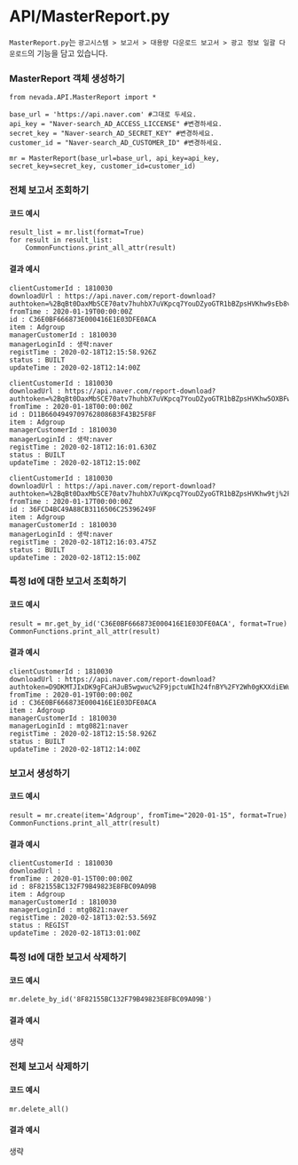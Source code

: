# API/MasterReport.py

`MasterReport.py`는 `광고시스템 > 보고서 > 대용량 다운로드 보고서 > 광고 정보 일괄 다운로드`의 기능을 담고 있습니다. <br>


### MasterReport 객체 생성하기
	from nevada.API.MasterReport import *
	
	base_url = 'https://api.naver.com' #그대로 두세요.
	api_key = "Naver-search_AD_ACCESS_LICCENSE" #변경하세요.
	secret_key = "Naver-search_AD_SECRET_KEY" #변경하세요.
	customer_id = "Naver-search_AD_CUSTOMER_ID" #변경하세요.
	
	mr = MasterReport(base_url=base_url, api_key=api_key, secret_key=secret_key, customer_id=customer_id)

### 전체 보고서 조회하기
#### 코드 예시
    result_list = mr.list(format=True)
    for result in result_list:
        CommonFunctions.print_all_attr(result)
#### 결과 예시
	clientCustomerId : 1810030
	downloadUrl : https://api.naver.com/report-download?authtoken=%2BqBt0DaxMbSCE70atv7huhbX7uVKpcq7YouDZyoGTR1bBZpsHVKhw9sEb8vHbg%2Bu4c%2F6s1ccsBJzoNijefHAxHEW6jv1WoYUqY9ZuXlvZ5k%3D
	fromTime : 2020-01-19T00:00:00Z
	id : C36E0BF666873E000416E1E03DFE0ACA
	item : Adgroup
	managerCustomerId : 1810030
	managerLoginId : 생략:naver
	registTime : 2020-02-18T12:15:58.926Z
	status : BUILT
	updateTime : 2020-02-18T12:14:00Z
	
	clientCustomerId : 1810030
	downloadUrl : https://api.naver.com/report-download?authtoken=%2BqBt0DaxMbSCE70atv7huhbX7uVKpcq7YouDZyoGTR1bBZpsHVKhw5OXBFwoPJdNvTC%2B3SXUIWlHDAFu%2FgV1JSWSRQ2hCONHC31%2FE1V8V1k%3D
	fromTime : 2020-01-18T00:00:00Z
	id : D11B66049497097628086B3F43B25F8F
	item : Adgroup
	managerCustomerId : 1810030
	managerLoginId : 생략:naver
	registTime : 2020-02-18T12:16:01.630Z
	status : BUILT
	updateTime : 2020-02-18T12:15:00Z
	
	clientCustomerId : 1810030
	downloadUrl : https://api.naver.com/report-download?authtoken=%2BqBt0DaxMbSCE70atv7huhbX7uVKpcq7YouDZyoGTR1bBZpsHVKhw9tj%2F3OuQu5aT1ib0jAUVKCFtGUmSmbli2yVdhHMpqLkvTuZ38IePJQ%3D
	fromTime : 2020-01-17T00:00:00Z
	id : 36FCD4BC49A88CB3116506C25396249F
	item : Adgroup
	managerCustomerId : 1810030
	managerLoginId : 생략:naver
	registTime : 2020-02-18T12:16:03.475Z
	status : BUILT
	updateTime : 2020-02-18T12:15:00Z


### 특정 Id에 대한 보고서 조회하기
#### 코드 예시
    result = mr.get_by_id('C36E0BF666873E000416E1E03DFE0ACA', format=True)
    CommonFunctions.print_all_attr(result)
#### 결과 예시
	clientCustomerId : 1810030
	downloadUrl : https://api.naver.com/report-download?authtoken=D9DKMTJIxDK9gFCaHJuB5wgwuc%2F9jpctuWIh24fnBY%2FY2Wh0gKXXdiEWuf7xKJH4Lc9d%2BOh%2FrUMiDnBfEbO8sRNqsA3UnXFheItayEA2wEo%3D
	fromTime : 2020-01-19T00:00:00Z
	id : C36E0BF666873E000416E1E03DFE0ACA
	item : Adgroup
	managerCustomerId : 1810030
	managerLoginId : mtg0821:naver
	registTime : 2020-02-18T12:15:58.926Z
	status : BUILT
	updateTime : 2020-02-18T12:14:00Z


### 보고서 생성하기
#### 코드 예시
    result = mr.create(item='Adgroup', fromTime="2020-01-15", format=True)
    CommonFunctions.print_all_attr(result)
#### 결과 예시
	clientCustomerId : 1810030
	downloadUrl : 
	fromTime : 2020-01-15T00:00:00Z
	id : 8F82155BC132F79B49823E8FBC09A09B
	item : Adgroup
	managerCustomerId : 1810030
	managerLoginId : mtg0821:naver
	registTime : 2020-02-18T13:02:53.569Z
	status : REGIST
	updateTime : 2020-02-18T13:01:00Z


### 특정 Id에 대한 보고서 삭제하기
#### 코드 예시
    mr.delete_by_id('8F82155BC132F79B49823E8FBC09A09B')
#### 결과 예시
생략

### 전체 보고서 삭제하기
#### 코드 예시
    mr.delete_all()
#### 결과 예시
생략


